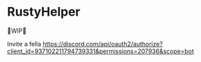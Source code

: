 # RustyHelper
🚧WIP🚧

Invite a fella https://discord.com/api/oauth2/authorize?client_id=937102211794739331&permissions=207936&scope=bot